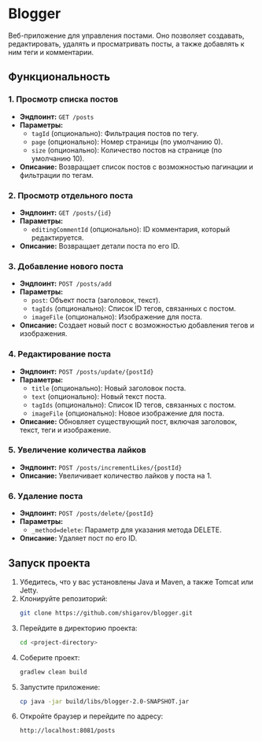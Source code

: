 # Blogger
Веб-приложение для управления постами. 
Оно позволяет создавать, редактировать, удалять и просматривать посты, 
а также добавлять к ним теги и комментарии.

## Функциональность

### 1. Просмотр списка постов
- **Эндпоинт:** `GET /posts`
- **Параметры:**
    - `tagId` (опционально): Фильтрация постов по тегу.
    - `page` (опционально): Номер страницы (по умолчанию 0).
    - `size` (опционально): Количество постов на странице (по умолчанию 10).
- **Описание:** Возвращает список постов с возможностью пагинации и фильтрации по тегам.

### 2. Просмотр отдельного поста
- **Эндпоинт:** `GET /posts/{id}`
- **Параметры:**
    - `editingCommentId` (опционально): ID комментария, который редактируется.
- **Описание:** Возвращает детали поста по его ID.

### 3. Добавление нового поста
- **Эндпоинт:** `POST /posts/add`
- **Параметры:**
    - `post`: Объект поста (заголовок, текст).
    - `tagIds` (опционально): Список ID тегов, связанных с постом.
    - `imageFile` (опционально): Изображение для поста.
- **Описание:** Создает новый пост с возможностью добавления тегов и изображения.

### 4. Редактирование поста
- **Эндпоинт:** `POST /posts/update/{postId}`
- **Параметры:**
    - `title` (опционально): Новый заголовок поста.
    - `text` (опционально): Новый текст поста.
    - `tagIds` (опционально): Список ID тегов, связанных с постом.
    - `imageFile` (опционально): Новое изображение для поста.
- **Описание:** Обновляет существующий пост, включая заголовок, текст, теги и изображение.

### 5. Увеличение количества лайков
- **Эндпоинт:** `POST /posts/incrementLikes/{postId}`
- **Описание:** Увеличивает количество лайков у поста на 1.

### 6. Удаление поста
- **Эндпоинт:** `POST /posts/delete/{postId}`
- **Параметры:**
    - `_method=delete`: Параметр для указания метода DELETE.
- **Описание:** Удаляет пост по его ID.

## Запуск проекта

1. Убедитесь, что у вас установлены Java и Maven, а также Tomcat или Jetty.
2. Клонируйте репозиторий:
    ```bash
    git clone https://github.com/shigarov/blogger.git
    ```
3. Перейдите в директорию проекта:
    ```bash 
    cd <project-directory>
    ```
4. Соберите проект:
    ```bash 
    gradlew clean build
    ```
5. Запустите приложение:
    ```bash 
    cp java -jar build/libs/blogger-2.0-SNAPSHOT.jar
    ```
6. Откройте браузер и перейдите по адресу:
    ```bash 
    http://localhost:8081/posts
    ```

